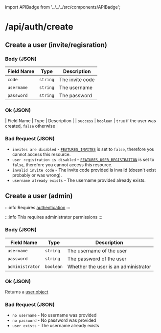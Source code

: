 import APIBadge from '../../../src/components/APIBadge';

# /api/auth/create

## <APIBadge type="POST" /> Create a user (invite/regisration)

### Body (JSON)

| Field Name | Type     | Description     |
| ---------- | -------- | --------------- |
| `code`     | `string` | The invite code |
| `username` | `string` | The username    |
| `password` | `string` | The password    |

### <APIBadge type="200" /> Ok (JSON)

| Field Name | Type | Description |
| `success` | `boolean` | `true` if the user was created, `false` otherwise |

### <APIBadge type="400" /> Bad Request (JSON)

- `invites are disabled` - [`FEATURES_INVITES`](/docs/config/features#features_invites) is set to `false`, therefore you cannot access this resource.
- `user registration is disabled` - [`FEATURES_USER_REGISTRATION`](/docs/config/features#features_user_registration) is set to `false`, therefore you cannot access this resource.
- `invalid invite code` - The invite code provided is invalid (doesn't exist probably or was wrong).
- `username already exists` - The username provided already exists.

## <APIBadge type="POST" /> Create a user (admin)

:::info
Requires [authentication](/docs/api#authentication)
:::

:::info
This requires administrator permissions
:::

### Body (JSON)

| Field Name      | Type      | Description                          |
| --------------- | --------- | ------------------------------------ |
| `username`      | `string`  | The username of the user             |
| `password`      | `string`  | The password of the user             |
| `administrator` | `boolean` | Whether the user is an administrator |

### <APIBadge type="200" /> Ok (JSON)

Returns a [user object](/docs/api/models/user)

### <APIBadge type="400" /> Bad Request (JSON)

- `no username` - No username was provided
- `no password` - No password was provided
- `user exists` - The username already exists
